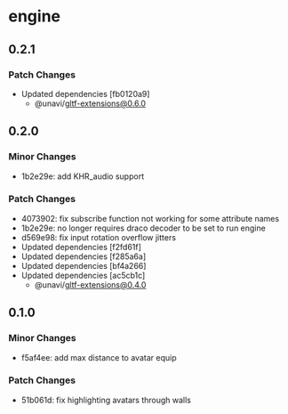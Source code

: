 # engine

## 0.2.1

### Patch Changes

- Updated dependencies [fb0120a9]
  - @unavi/gltf-extensions@0.6.0

## 0.2.0

### Minor Changes

- 1b2e29e: add KHR_audio support

### Patch Changes

- 4073902: fix subscribe function not working for some attribute names
- 1b2e29e: no longer requires draco decoder to be set to run engine
- d569e98: fix input rotation overflow jitters
- Updated dependencies [f2fd61f]
- Updated dependencies [f285a6a]
- Updated dependencies [bf4a266]
- Updated dependencies [ac5cb1c]
  - @unavi/gltf-extensions@0.4.0

## 0.1.0

### Minor Changes

- f5af4ee: add max distance to avatar equip

### Patch Changes

- 51b061d: fix highlighting avatars through walls
